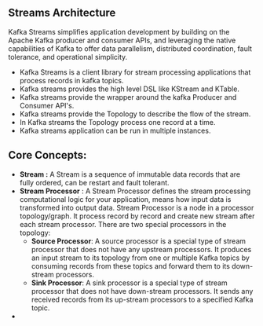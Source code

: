 ## Streams Architecture

Kafka Streams simplifies application development by building on the Apache Kafka producer and consumer APIs, and leveraging the native capabilities of Kafka to offer data parallelism, distributed coordination, fault tolerance, and operational simplicity.

 - Kafka Streams is a client library for stream processing applications that process records in kafka topics.
 - Kafka streams provides the high level DSL like KStream and KTable.
 - Kafka streams provide the wrapper around the kafka Producer and Consumer API's.
 - Kafka streams provide the Topology to describe the flow of the stream.
 - In Kafka streams the Topology process one record at a time.
 - Kafka streams application can be run in multiple instances. 

## Core Concepts:

 

 - **Stream :** A Stream is a sequence of immutable data records that are fully ordered, can be restart and fault tolerant.
 - **Stream Processor** : A Stream Processor defines the stream processing computational logic for your application, means how input data is transformed into output data. Stream Processor is a node in a processor topology/graph. It process record by record and create new stream after each stream processor. There are two special processors in the topology:
	-   **Source Processor**: A source processor is a special type of  stream processor that does not have any upstream processors. It produces an input stream to its topology from one or multiple Kafka topics by consuming records from these topics and forward them to its down-stream processors.
	-   **Sink Processor**: A sink processor is a special type of stream processor that does not have down-stream processors. It sends any received records from its up-stream processors to a specified Kafka topic.
- 

<!--stackedit_data:
eyJoaXN0b3J5IjpbLTE4MjA2NDQ2MCwtNjc2MjEzOTY2LC0xMD
g4MjE0NTU0LC0xMTEzNTYzODI2LC0xOTQ0Njc3NDQwLDE2NzI4
ODM3MzEsLTc0NTU4NDcxMywtNjQ3Mjk5Njc4LDQwODIwMzQ4Ni
wtMTk0ODQ1Mzk2NSw2NjM1MzQ4NjgsMzYwNDgwNjgwLDEwMTgx
MDAyMTMsMTU2Mjc3NTU2Nyw1NDUxMTYzMjMsMTY5MzM4OTY1OS
wtMzU5MTQ1MzU5LDQ3NjQzNTA0NywtMTE3NTUzNjg3OSw2Mjk4
MDI3NzNdfQ==
-->
